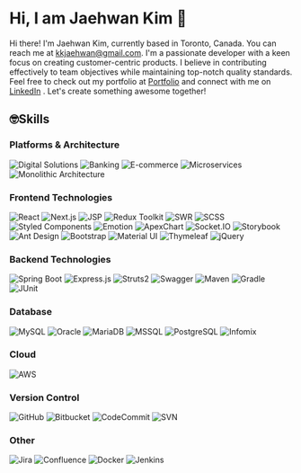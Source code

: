 <!--
**kkjaehwan/kkjaehwan** is a ✨ _special_ ✨ repository because its `README.md` (this file) appears on your GitHub profile.

Here are some ideas to get you started:

- 🔭 I’m currently working on ...
- 🌱 I’m currently learning ...
- 👯 I’m looking to collaborate on ...
- 🤔 I’m looking for help with ...
- 💬 Ask me about ...
- 📫 How to reach me: ...
- 😄 Pronouns: ...
- ⚡ Fun fact: ...
-->

# Hi, I am Jaehwan Kim 🙂
Hi there! I'm Jaehwan Kim, currently based in Toronto, Canada. You can reach me at kkjaehwan@gmail.com. I'm a passionate developer with a keen focus on creating customer-centric products. I believe in contributing effectively to team objectives while maintaining top-notch quality standards. Feel free to check out my portfolio at [Portfolio](https://jaehwankim.vercel.app) and connect with me on [LinkedIn](https://www.linkedin.com/in/kim-jaehwan)  . Let's create something awesome together!

## 🤓Skills

### Platforms & Architecture
![Digital Solutions](https://img.shields.io/badge/Digital_Solutions-0052CC?style=flat-square&logoColor=white)
![Banking](https://img.shields.io/badge/Banking-0046BE?style=flat-square&logoColor=white)
![E-commerce](https://img.shields.io/badge/E_commerce-008CFF?style=flat-square&logoColor=white)
![Microservices](https://img.shields.io/badge/Microservices-000000?style=flat-square&logo=micronaut&logoColor=white)
![Monolithic Architecture](https://img.shields.io/badge/Monolithic_Architecture-000000?style=flat-square&logoColor=white)

### Frontend Technologies
![React](https://img.shields.io/badge/React-61DAFB?style=flat-square&logo=react&logoColor=white)
![Next.js](https://img.shields.io/badge/Next.js-000000?style=flat-square&logo=next.js&logoColor=white)
![JSP](https://img.shields.io/badge/JSP-007396?style=flat-square&logoColor=white)
![Redux Toolkit](https://img.shields.io/badge/Redux_Toolkit-764ABC?style=flat-square&logo=redux&logoColor=white)
![SWR](https://img.shields.io/badge/SWR-FF0080?style=flat-square&logoColor=white)
![SCSS](https://img.shields.io/badge/SCSS-CC6699?style=flat-square&logo=sass&logoColor=white)
![Styled Components](https://img.shields.io/badge/Styled_Components-DB7093?style=flat-square&logo=styled-components&logoColor=white)
![Emotion](https://img.shields.io/badge/Emotion-DB7093?style=flat-square&logo=emotion&logoColor=white)
![ApexChart](https://img.shields.io/badge/ApexChart-000000?style=flat-square&logoColor=white)
![Socket.IO](https://img.shields.io/badge/Socket.IO-010101?style=flat-square&logo=socket.io&logoColor=white)
![Storybook](https://img.shields.io/badge/Storybook-FF4785?style=flat-square&logo=storybook&logoColor=white)
![Ant Design](https://img.shields.io/badge/Ant_Design-0170FE?style=flat-square&logo=ant-design&logoColor=white)
![Bootstrap](https://img.shields.io/badge/Bootstrap-7952B3?style=flat-square&logo=bootstrap&logoColor=white)
![Material UI](https://img.shields.io/badge/Material_UI-0081CB?style=flat-square&logo=material-ui&logoColor=white)
![Thymeleaf](https://img.shields.io/badge/Thymeleaf-005F0F?style=flat-square&logoColor=white)
![jQuery](https://img.shields.io/badge/jQuery-0769AD?style=flat-square&logo=jquery&logoColor=white)

### Backend Technologies
![Spring Boot](https://img.shields.io/badge/Spring_Boot-6DB33F?style=flat-square&logo=spring-boot&logoColor=white)
![Express.js](https://img.shields.io/badge/Express.js-000000?style=flat-square&logo=express&logoColor=white)
![Struts2](https://img.shields.io/badge/Struts2-8DD6F9?style=flat-square&logo=apache-struts&logoColor=white)
![Swagger](https://img.shields.io/badge/Swagger-85EA2D?style=flat-square&logo=swagger&logoColor=black)
![Maven](https://img.shields.io/badge/Maven-C71A36?style=flat-square&logo=apache-maven&logoColor=white)
![Gradle](https://img.shields.io/badge/Gradle-02303A?style=flat-square&logo=gradle&logoColor=white)
![JUnit](https://img.shields.io/badge/JUnit-25A162?style=flat-square&logo=junit&logoColor=white)

### Database
![MySQL](https://img.shields.io/badge/MySQL-4479A1?style=flat-square&logo=mysql&logoColor=white)
![Oracle](https://img.shields.io/badge/Oracle-F80000?style=flat-square&logo=oracle&logoColor=white)
![MariaDB](https://img.shields.io/badge/MariaDB-003545?style=flat-square&logo=mariadb&logoColor=white)
![MSSQL](https://img.shields.io/badge/MSSQL-CC2927?style=flat-square&logo=microsoft-sql-server&logoColor=white)
![PostgreSQL](https://img.shields.io/badge/PostgreSQL-336791?style=flat-square&logo=postgresql&logoColor=white)
![Infomix](https://img.shields.io/badge/Infomix-005F0F?style=flat-square&logoColor=white)

### Cloud
![AWS](https://img.shields.io/badge/AWS-232F3E?style=flat-square&logo=amazon-aws&logoColor=white)

### Version Control
![GitHub](https://img.shields.io/badge/GitHub-181717?style=flat-square&logo=github&logoColor=white)
![Bitbucket](https://img.shields.io/badge/Bitbucket-0052CC?style=flat-square&logo=bitbucket&logoColor=white)
![CodeCommit](https://img.shields.io/badge/CodeCommit-232F3E?style=flat-square&logo=amazon-aws&logoColor=white)
![SVN](https://img.shields.io/badge/SVN-809CC9?style=flat-square&logo=apache-subversion&logoColor=white)

### Other
![Jira](https://img.shields.io/badge/Jira-0052CC?style=flat-square&logo=jira&logoColor=white)
![Confluence](https://img.shields.io/badge/Confluence-172B4D?style=flat-square&logo=confluence&logoColor=white)
![Docker](https://img.shields.io/badge/Docker-2496ED?style=flat-square&logo=docker&logoColor=white)
![Jenkins](https://img.shields.io/badge/Jenkins-D24939?style=flat-square&logo=jenkins&logoColor=white)


